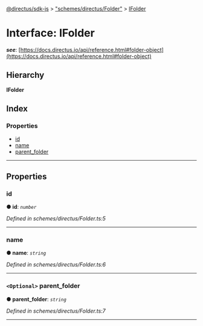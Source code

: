 [@directus/sdk-js](../README.md) > ["schemes/directus/Folder"](../modules/_schemes_directus_folder_.md) > [IFolder](../interfaces/_schemes_directus_folder_.ifolder.md)

# Interface: IFolder

*__see__*: [https://docs.directus.io/api/reference.html#folder-object](https://docs.directus.io/api/reference.html#folder-object)

## Hierarchy

**IFolder**

## Index

### Properties

* [id](_schemes_directus_folder_.ifolder.md#id)
* [name](_schemes_directus_folder_.ifolder.md#name)
* [parent_folder](_schemes_directus_folder_.ifolder.md#parent_folder)

---

## Properties

<a id="id"></a>

###  id

**● id**: *`number`*

*Defined in schemes/directus/Folder.ts:5*

___
<a id="name"></a>

###  name

**● name**: *`string`*

*Defined in schemes/directus/Folder.ts:6*

___
<a id="parent_folder"></a>

### `<Optional>` parent_folder

**● parent_folder**: *`string`*

*Defined in schemes/directus/Folder.ts:7*

___

